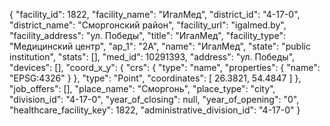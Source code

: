 {
    "facility_id": 1822,
    "facility_name": "ИгалМед",
    "district_id": "4-17-0",
    "district_name": "Сморгонский район",
    "facility_url": "igalmed.by",
    "facility_address": "ул. Победы",
    "title": "ИгалМед",
    "facility_type": "Медицинский центр",
    "ap_1": "2А",
    "name": "ИгалМед",
    "state": "public institution",
    "stats": [],
    "med_id": 10291393,
    "address": "ул. Победы",
    "devices": [],
    "coord_x_y": {
        "crs": {
            "type": "name",
            "properties": {
                "name": "EPSG:4326"
            }
        },
        "type": "Point",
        "coordinates": [
            26.3821,
            54.4847
        ]
    },
    "job_offers": [],
    "place_name": "Сморгонь",
    "place_type": "city",
    "division_id": "4-17-0",
    "year_of_closing": null,
    "year_of_opening": "0",
    "healthcare_facility_key": 1822,
    "administrative_division_id": "4-17-0"
}